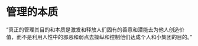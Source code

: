 # 管理的本质

<ImgView title="neovim" url="https://z.wiki/autoupload/20230709/zmBY.796X1352-image.png" />

“真正的管理其目的和本质是激发和释放人们固有的善意和潜能去为他人创造价值，而不是利用人性中的邪恶和弱点去操纵和控制他们达成个人和小集团的目的。”

